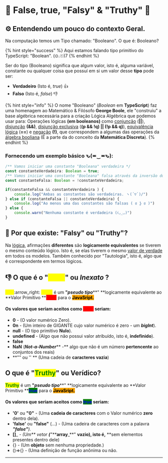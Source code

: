 # 🤔 False, true, "Falsy" & "Truthy" 👀

## ⚙️ Entendendo um pouco do contexto Geral.

Na computação temos um Tipo chamado: "Booleano". O que é: Booleano?&#x20;

{% hint style="success" %}
Aqui estamos falando tipo primitivo do TypeScript: "Boolean". (⊙.☉)7
{% endhint %}

Ser do tipo (Booleano) significa que algum valor, isto é, alguma variável, constante ou qualquer coisa que possuí em si um valor desse **tipo** pode ser:&#x20;

* **Verdadeiro** (Isto é, _true_) 👍
* **Falso** (Isto é, _false_) 👎

{% hint style="info" %}
O nome "Booleano" (_Boolean_ em **TypeScript**) faz uma homenagem ao Matemático & Filósofo **George Boole**, ele "construiu" a base algébrica necessária para a criação Lógica Algébrica que podemos usar para: Operações lógicas **(em booleanos)** como [conjunção](https://pt.wikipedia.org/wiki/Conjun%C3%A7%C3%A3o\_l%C3%B3gica) (**||**), [disjunção](https://pt.wikipedia.org/wiki/Disjun%C3%A7%C3%A3o\_l%C3%B3gica) **(&&)**, [disjunção exclusiva](https://pt.wikipedia.org/wiki/Disjun%C3%A7%C3%A3o\_exclusiva) (**(p && !q) || (!p && q)**), [equivalência lógica](https://pt.wikipedia.org/wiki/Equival%C3%AAncia\_l%C3%B3gica) (**==**) e [negação](https://pt.wikipedia.org/wiki/Nega%C3%A7%C3%A3o) **(!)**, que correspondem a algumas das operações da [álgebra booliana](https://pt.wikipedia.org/wiki/%C3%81lgebra\_booleana) (É a parte da do conceito da **Matemática Discreta**).&#x20;
{% endhint %}

### Fornecendo um exemplo básico ԅ(≖‿≖ԅ):

```typescript
/** Vamos iniciar uma constante "Booleana" verdadeira */
const constanteVerdadeira: Boolean = true;
/** Vamos iniciar uma constante "Booleana" falsa através da inversão do seu valor boleano com o operador "!" */
const constanteFalsa: Boolean = !constanteVerdadeira;

if(constanteFalsa && constanteVerdadeira ) {
    console.log("Ambas as constantes são verdadeiras. ヽ(´▽`)/")
} else if (constanteFalsa || constanteVerdadeira) {
    console.log("Ao menos uma das constantes são falsas ( ಠ ʖ̯ ಠ )")
} else {
    console.warn("Nenhuma constante é verdadeira (҂◡_◡)")
}
```

## :thinking: Por que existe: "Falsy" ou "Truthy"?

Na [lógica](https://pt.wikipedia.org/wiki/L%C3%B3gica), afirmações **diferentes** são **logicamente equivalentes** se tiverem o mesmo conteúdo lógico. Isto é, se elas tiverem o mesmo [valor de verdade](https://pt.wikipedia.org/wiki/Valor\_de\_verdade) em todos os modelos. Também conhecido por "Tautologia", isto é, algo que é correspondente em termos lógicos.

## :thumbsdown: O que é o "<mark style="color:yellow;">Falsy</mark>" ou _Inexato_ ?&#x20;

<mark style="color:yellow;">****</mark>:arrow\_right: <mark style="color:yellow;">**Falsy**</mark> é um **"**_**pseudo tipo**_**"  **logicamente equivalente ao **Valor Primitivo  **<mark style="color:red;background-color:red;">**false**</mark> para o <mark style="background-color:orange;">**JavaSript.**</mark>

#### Os valores que seriam aceitos como <mark style="color:red;background-color:red;">**false**</mark> seriam:&#x20;

* **0** - (O valor numérico Zero).
* **0n** - (Um inteiro de GIGANTE cujo valor numérico é zero - um _**bigInt**_).
* **null** - (O tipo primitivo **Nulo**).
* **undefined** - (Algo que não possui valor atribuído, isto é, **indefinido**).
* **false**
* **NaN** (_**Not-a-Number**_** -** algo que não é um número **pertencente** ao conjuntos dos reais)
* **"" ou '' ** (Uma cadeia de **caracteres vazia**)

## &#x20;O que é "<mark style="color:green;">Truthy</mark>" ou Verídico?&#x20;

<mark style="color:green;">**Truthy**</mark> é um **"**_**pseudo tipo**_**"  **logicamente equivalente ao **Valor Primitivo  **<mark style="color:blue;background-color:green;">**true**</mark> para o <mark style="background-color:orange;">**JavaSript.**</mark>

#### Os valores que seriam aceitos como <mark style="color:blue;background-color:green;">**true**</mark> seriam:&#x20;

* **'0'** ou **"0"** - (Uma **cadeia de caracteres** com o Valor numérico **zero** dentro dela).
* **'false'** ou **"false"** (...) - (Uma cadeira de caracteres com a palavra _**"false"**)._
* **\[]**_ - _(Um** vetor **(**"**_**array**_**" **vazio), isto é,** **sem elementos presentes dentro dele)
* {} - (Um **objeto** sem nenhuma propriedade.)
* ()=>{} - (Uma definição de função anônima ou não.



****

